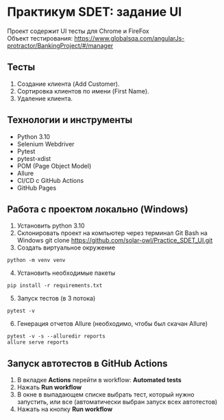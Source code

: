 # Практикум SDET: задание UI
Проект содержит UI тесты для Chrome и FireFox<br>
 Объект тестирования:
 https://www.globalsqa.com/angularJs-protractor/BankingProject/#/manager
 ## Тесты
1. Создание клиента (Add Customer).
2. Сортировка клиентов по имени (First Name).
3. Удаление клиента.

## Технологии и инструменты
* Python 3.10
* Selenium Webdriver
* Pytest
* pytest-xdist
* POM (Page Object Model)
* Allure
* CI/CD с GitHub Actions
* GitHub Pages

## Работа с проектом локально (Windows)
1. Установить python 3.10
2. Склонировать проект на компьютер через терминал Git Bash на Windows
git clone https://github.com/solar-owl/Practice_SDET_UI.git
3. Создать виртуальное окружение
```
python -m venv venv
```
4. Установить необходимые пакеты
```
pip install -r requirements.txt
```
5. Запуск тестов (в 3 потока)
```
pytest -v
```
6. Генерация отчетов Allure (необходимо, чтобы был скачан Allure)
```
pytest -v -s --alluredir reports
allure serve reports
```

## Запуск автотестов в GitHub Actions
1. В вкладке **Actions** перейти в workflow: **Automated tests**
2. Нажать **Run workflow**
3. В окне в выпадающем списке выбрать тест, который нужно запустить, или все (автоматически выбран запуск всех автотестов)
4. Нажать на кнопку **Run workflow**
